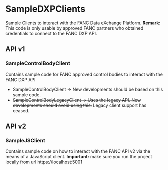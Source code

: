 # SampleDXPClients
Sample Clients to interact with the FANC Data eXchange Platform.
**Remark:** This code is only usable by approved FANC partners who obtained credentials to connect to the FANC DXP API.

## API v1

### SampleControlBodyClient

Contains sample code for FANC approved control bodies to interact with the FANC DXP API

- SampleControlBodyClient -> New developments should be based on this sample code.
- ~~SampleControlBodyLegacyClient -> Uses the legacy API. New developments should avoid using this.~~ Legacy client support has ceased.

## API v2

### SampleJSClient

Contains sample code on how to interact with the FANC API v2 via the means of a JavaScript client.
**Important:** make sure you run the project locally from url https://localhost:5001
